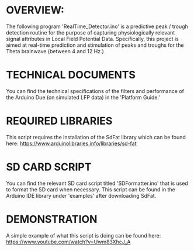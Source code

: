 # OVERVIEW: 
The following program 'RealTime_Detector.ino' is a predictive peak / trough detection routine for the purpose of capturing physiologically relevant signal attributes in Local Field Potential Data. Specifically, this project is aimed at real-time prediction and stimulation of peaks and troughs for the Theta brainwave (between 4 and 12 Hz.) 

# TECHNICAL DOCUMENTS 
You can find the technical specifications of the filters and performance of the Arduino Due (on simulated LFP data) in the 'Platform Guide.' 

# REQUIRED LIBRARIES
This script requires the installation of the SdFat library which can be found here: 
https://www.arduinolibraries.info/libraries/sd-fat

# SD CARD SCRIPT
You can find the relevant SD card script titled 'SDFormatter.ino' that is used to format the SD card when necessary. This script can be found in the Arduino IDE library under 'examples' after downloading SdFat. 

# DEMONSTRATION
A simple example of what this script is doing can be found here: 
https://www.youtube.com/watch?v=Uwm83XhcJ_A
